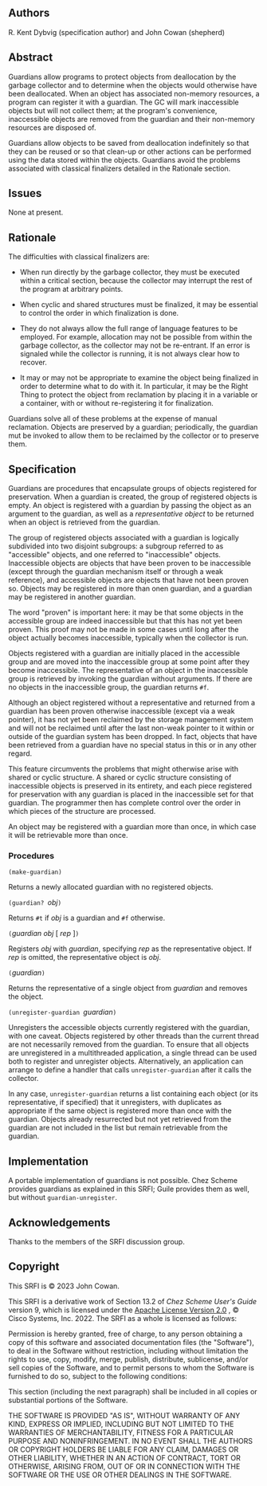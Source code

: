 ## Authors

R. Kent Dybvig (specification author) and John Cowan (shepherd)

## Abstract

Guardians allow programs to protect objects from deallocation by the
garbage collector and to determine when the objects would otherwise have
been deallocated.  When an object has associated non-memory resources,
a program can register it with a guardian.  The GC will mark inaccessible
objects but will not collect them; at the program's convenience,
inaccessible objects are removed from the guardian and their non-memory
resources are disposed of.

Guardians allow objects to be saved from deallocation
indefinitely so that they can be reused or so that clean-up or other
actions can be performed using the data stored within the objects.
Guardians avoid the problems associated with classical finalizers
detailed in the Rationale section.

## Issues

None at present.

## Rationale

The difficulties with classical finalizers are:
</p>

 * When run directly by the garbage collector, they must
   be executed within a critical section, because the collector may
   interrupt the rest of the program at arbitrary points.

 * When cyclic and shared structures must be finalized, it may be essential
   to control the order in which finalization is done.

 * They do not always allow the full range of language features
   to be employed.  For example, allocation may not be possible from within
   the garbage collector, as the collector may not be re-entrant.  If an
   error is signaled while the collector is running, it is not always clear
   how to recover.

 * It may or may not be appropriate to examine the object being finalized
   in order to determine what to do with it.  In particular, it may be
   the Right Thing to protect the object from reclamation by placing it in
   a variable or a container, with or without re-registering it for
   finalization.

Guardians solve all of these problems at the expense of manual reclamation.
Objects are preserved by a guardian; periodically, the
guardian mut be invoked to allow them to be reclaimed by the collector
or to preserve them.

## Specification

Guardians are procedures that encapsulate groups of objects registered
for preservation. When a guardian is created, the group of registered
objects is empty. An object is registered with a guardian by passing
the object as an argument to the guardian, as well as a <i>representative
object</i> to be returned when an object is retrieved from the guardian.

The group of registered objects associated with a guardian is
logically subdivided into two disjoint subgroups: a subgroup referred
to as "accessible" objects, and one referred to "inaccessible"
objects. Inaccessible objects are objects that have been proven to be
inaccessible (except through the guardian mechanism itself or through a
weak reference), and accessible objects are objects that have not been
proven so.  Objects may be registered in more than onen guardian, and a guardian
may be registered in another guardian.

The word "proven" is important here: it may be that some
objects in the accessible group are indeed inaccessible but that this
has not yet been proven. This proof may not be made in some cases until
long after the object actually becomes inaccessible, typically when
the collector is run.

Objects registered with a guardian are initially placed in the accessible
group and are moved into the inaccessible group at some point after they
become inaccessible. The representative of an object in the inaccessible
group is retrieved by invoking the guardian without arguments.
If there are no objects in the inaccessible group, the guardian returns `#f`.

Although an object registered without a representative and returned from a guardian
has been proven otherwise inaccessible (except via a weak pointer), 
it has not yet been reclaimed by the storage management system
and will not be reclaimed until after the last non-weak pointer to it
within or outside of the guardian system has been dropped.
In fact, objects that have been retrieved from a guardian have no special status
in this or in any other regard.

This feature circumvents the problems that might otherwise arise with shared or cyclic structure.
A shared or cyclic structure consisting of inaccessible objects is preserved in its entirety,
and each piece registered for preservation with any guardian is placed in the inaccessible set
for that guardian. The programmer then has complete control over the order in which pieces
of the structure are processed.

An object may be registered with a guardian more than once,
in which case it will be retrievable more than once.

### Procedures

`(make-guardian)`

Returns a newly allocated guardian with no registered objects.

`(guardian? `*obj*`)`

Returns `#t` if *obj* is a guardian and `#f` otherwise.

`(`*guardian obj* [ *rep* ]`)`

Registers *obj* with *guardian*, specifying *rep* as the representative object.
If *rep* is omitted, the representative object is *obj*.

`(`*guardian*`)`

Returns the representative of a single object from *guardian*
and removes the object.

`(unregister-guardian `*guardian*`)`

Unregisters the accessible objects currently registered with the guardian,
with one caveat.  Objects registered by other threads than the current
thread are not necessarily removed from the guardian.  To ensure that all
objects are unregistered in a multithreaded application, a single thread
can be used both to register and unregister objects. Alternatively, an
application can arrange to define a handler that calls
`unregister-guardian` after it calls the collector.

In any case, `unregister-guardian` returns a list containing
each object (or its representative, if specified) that it unregisters,
with duplicates as appropriate if the same object is registered more
than once with the guardian. Objects already resurrected but not yet
retrieved from the guardian are not included in the list but remain
retrievable from the guardian.

<h2 id="implementation">Implementation</h2>

A portable implementation of guardians is not possible.  Chez Scheme
provides guardians as explained in this SRFI; Guile provides them as well,
but without `guardian-unregister`.

## Acknowledgements

Thanks to the members of the SRFI discussion group.</p>

## Copyright

This SRFI is © 2023 John Cowan.</p>

This SRFI is a derivative work of Section 13.2 of
<i>Chez Scheme User's Guide</i> version 9, which is licensed under the
[Apache License Version 2.0](https://www.apache.org/licenses/LICENSE-2.0)
, © Cisco Systems, Inc. 2022.
The SRFI as a whole is licensed as follows:

 Permission is hereby granted, free of charge, to any person
 obtaining a copy of this software and associated documentation files
 (the "Software"), to deal in the Software without restriction,
 including without limitation the rights to use, copy, modify, merge,
 publish, distribute, sublicense, and/or sell copies of the Software,
 and to permit persons to whom the Software is furnished to do so,
 subject to the following conditions:

 This section (including the next paragraph) shall be included in all
 copies or substantial portions of the Software.

 THE SOFTWARE IS PROVIDED "AS IS", WITHOUT WARRANTY OF ANY KIND,
 EXPRESS OR IMPLIED, INCLUDING BUT NOT LIMITED TO THE WARRANTIES OF
 MERCHANTABILITY, FITNESS FOR A PARTICULAR PURPOSE AND
 NONINFRINGEMENT.  IN NO EVENT SHALL THE AUTHORS OR COPYRIGHT HOLDERS
 BE LIABLE FOR ANY CLAIM, DAMAGES OR OTHER LIABILITY, WHETHER IN AN
 ACTION OF CONTRACT, TORT OR OTHERWISE, ARISING FROM, OUT OF OR IN
 CONNECTION WITH THE SOFTWARE OR THE USE OR OTHER DEALINGS IN THE
 SOFTWARE.
